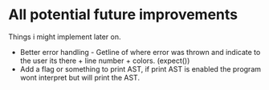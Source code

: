 # All potential future improvements

Things i might implement later on.

- Better error handling - Getline of where error was thrown and indicate to the user its there + line number + colors. (expect())
- Add a flag or something to print AST, if print AST is enabled the program wont interpret but will print the AST.

